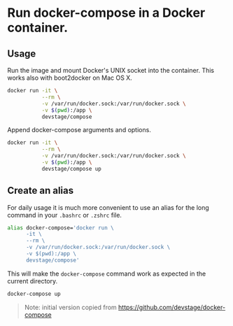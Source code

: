 # Run docker-compose in a Docker container.

## Usage
Run the image and mount Docker's UNIX socket into the container. This works also
with boot2docker on Mac OS X.

```sh
docker run -it \
           --rm \
           -v /var/run/docker.sock:/var/run/docker.sock \
           -v $(pwd):/app \
           devstage/compose
```

Append docker-compose arguments and options.

```sh
docker run -it \
           --rm \
           -v /var/run/docker.sock:/var/run/docker.sock \
           -v $(pwd):/app \
           devstage/compose up
```

## Create an alias
For daily usage it is much more convenient to use an alias for the long command
in your `.bashrc` or `.zshrc` file.

```sh
alias docker-compose='docker run \
      -it \
      --rm \
      -v /var/run/docker.sock:/var/run/docker.sock \
      -v $(pwd):/app \
      devstage/compose'
```

This will make the `docker-compose` command work as expected in the current
directory.

```sh
docker-compose up
```


> Note: initial version copied from https://github.com/devstage/docker-compose

